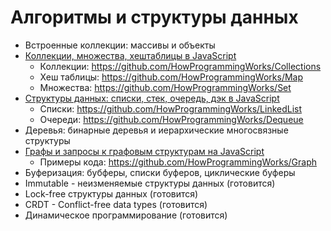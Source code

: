 # Алгоритмы и структуры данных

- Встроенные коллекции: массивы и объекты
- [Коллекции, множества, хештаблицы в JavaScript](https://youtu.be/hN0wsq5LNOc)
  - Коллекции: https://github.com/HowProgrammingWorks/Collections
  - Хеш таблицы: https://github.com/HowProgrammingWorks/Map
  - Множества: https://github.com/HowProgrammingWorks/Set
- [Структуры данных: списки, стек, очередь, дэк в JavaScript](https://youtu.be/9KvA4hDDSjk)
  - Списки: https://github.com/HowProgrammingWorks/LinkedList
  - Очереди: https://github.com/HowProgrammingWorks/Dequeue
- Деревья: бинарные деревья и иерархические многосвязные структуры
- [Графы и запросы к графовым структурам на JavaScript](https://youtu.be/a0W0T8Yqw3s)
  - Примеры кода: https://github.com/HowProgrammingWorks/Graph
- Буферизация: бубферы, списки буферов, циклические буферы
- Immutable - неизменяемые структуры данных (готовится)
- Lock-free структуры данных (готовится)
- CRDT - Conflict-free data types (готовится)
- Динамическое программирование (готовится)
